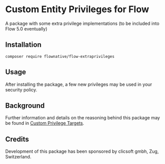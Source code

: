 # Custom Entity Privileges for Flow

A package with some extra privilege implementations (to be included into Flow 5.0 eventually)

## Installation

`composer require flownative/flow-extraprivileges`

## Usage

After installing the package, a few new privileges may be used in your security policy.

## Background

Further information and details on the reasoning behind this package may be found in
[Custom Privilege Targets](Documentation/Custom-Privilege-Targets.md).

## Credits

Development of this package has been sponsored by clicsoft gmbh, Zug, Switzerland.
